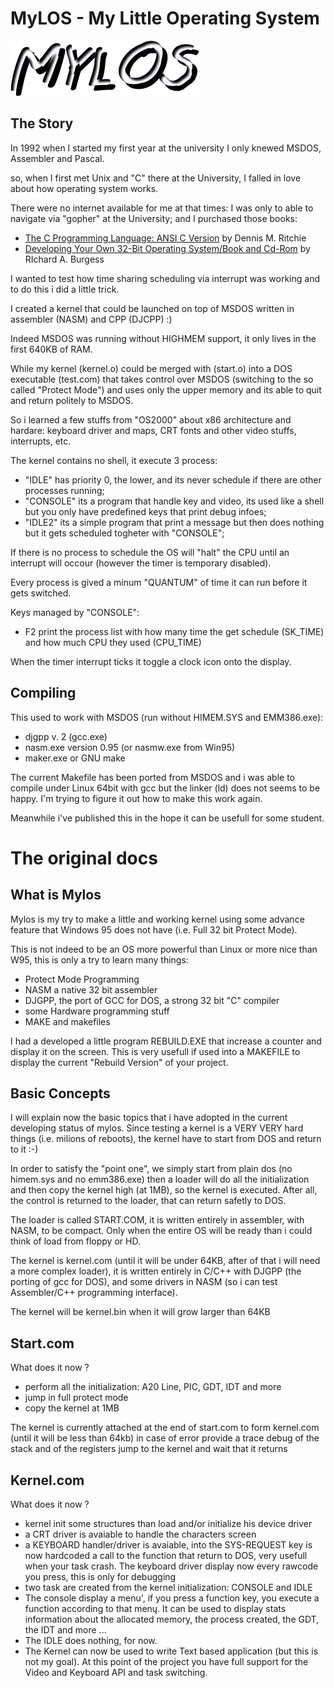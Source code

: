 # MyLOS - My Little Operating System

![MyLOS](/doc/mylos.png?raw=true)

## The Story

In 1992 when I started my first year at the university I only knewed MSDOS, Assembler and Pascal.

so, when I first met Unix and "C" there at the University, I falled in love about how operating system works.

There were no internet available for me at that times: I was only to able to navigate via "gopher" at the University; and I purchased those books:
- [The C Programming Language: ANSI C Version](https://amzn.to/2M888uh) by Dennis M. Ritchie
- [Developing Your Own 32-Bit Operating System/Book and Cd-Rom](https://amzn.to/2wSOT2d) by RIchard A. Burgess

I wanted to test how time sharing scheduling via interrupt was working and to do this i did a little trick.

I created a kernel that could be launched on top of MSDOS written in assembler (NASM) and CPP (DJCPP) :)

Indeed MSDOS was running without HIGHMEM support, it only lives in the first 640KB of RAM.

While my kernel (kernel.o) could be merged with (start.o) into a DOS executable (test.com)
that takes control over MSDOS (switching to the so called "Protect Mode") and uses only the upper memory and its able to quit and
return politely to MSDOS.

So i learned a few stuffs from "OS2000" about x86 architecture and hardare: keyboard driver and maps, CRT fonts and
other video stuffs, interrupts, etc.

The kernel contains no shell, it execute 3 process:
- "IDLE" has priority 0, the lower, and its never schedule if there are other processes running;
- "CONSOLE" its a program that handle key and video, its used like a shell but you only have predefined keys that print debug infoes;
- "IDLE2" its a simple program that print a message but then does nothing but it gets scheduled togheter with "CONSOLE";

If there is no process to schedule the OS will "halt" the CPU until an interrupt will occour (however the timer is temporary disabled).

Every process is gived a minum "QUANTUM" of time it can run before it gets switched.


Keys managed by "CONSOLE":
- F2 print the process list with how many time the get schedule (SK_TIME) and how much CPU they used (CPU_TIME)

When the timer interrupt ticks it toggle a clock icon onto the display.

## Compiling

This used to work with MSDOS (run without HIMEM.SYS and EMM386.exe):
- djgpp v. 2 (gcc.exe)
- nasm.exe version 0.95 (or nasmw.exe from Win95)
- maker.exe or GNU make

The current Makefile has been ported from MSDOS and i was able to compile under Linux 64bit with gcc
but the linker (ld) does not seems to be happy. I'm trying to figure it out how to make this work again.

Meanwhile i've published this in the hope it can be usefull for some student.

# The original docs

## What is Mylos

Mylos is my try to make a little and working kernel using some advance feature that Windows 95 does not have (i.e. Full 32 bit Protect Mode). 

This is not indeed to be an OS more powerful than Linux or more nice than W95, this is only a try to learn many things:
- Protect Mode Programming
- NASM a native 32 bit assembler
- DJGPP, the port of GCC for DOS, a strong 32 bit "C" compiler
- some Hardware programming stuff
- MAKE and makefiles

I had a developed a little program REBUILD.EXE that increase a counter and display it on the screen. This is very usefull if used into a MAKEFILE to display the current "Rebuild Version" of your project.

## Basic Concepts

I will explain now the basic topics that i have adopted in the current developing status of mylos.
Since testing a kernel is a VERY VERY hard things (i.e. milions of reboots), the kernel have to start from DOS and return to it :-)

In order to satisfy the "point one", we simply start from plain dos (no himem.sys and no emm386.exe) then a loader will do all the initialization and then copy the kernel high (at 1MB), so the kernel is executed. After all, the control is returned to the loader, that can return safetly to DOS.

The loader is called START.COM, it is written entirely in assembler, with NASM, to be compact. Only when the entire OS will be ready than i could think of load from floppy or HD.

The kernel is kernel.com (until it will be under 64KB, after of that i will need a more complex loader), it is written entirely in C/C++ with DJGPP (the porting of gcc for DOS), and some drivers in NASM (so i can test Assembler/C++ programming interface).

The kernel will be kernel.bin when it will grow larger than 64KB

## Start.com

What does it now ?
- perform all the initialization: A20 Line, PIC, GDT, IDT and more
- jump in full protect mode
- copy the kernel at 1MB

The kernel is currently attached at the end of start.com to form kernel.com (until it will be less than 64kb)
in case of error provide a trace debug of the stack and of the registers
jump to the kernel and wait that it returns

## Kernel.com
What does it now ?
- kernel init some structures than load and/or initialize his device driver
- a CRT driver is avaiable to handle the characters screen
- a KEYBOARD handler/driver is avaiable, into the SYS-REQUEST key is now hardcoded a call to the function that return to DOS, very usefull when your task crash. The keyboard driver display now every rawcode you press, this is only for debugging
- two task are created from the kernel initialization: CONSOLE and IDLE
- The console display a menu', if you press a function key, you execute a function according to that menų. It can be used to display stats information about the allocated memory, the process created, the GDT, the IDT and more ...
- The IDLE does nothing, for now.
- The Kernel can now be used to write Text based application (but this is not my goal). At this point of the project you have full support for the Video and Keyboard API and task switching.
